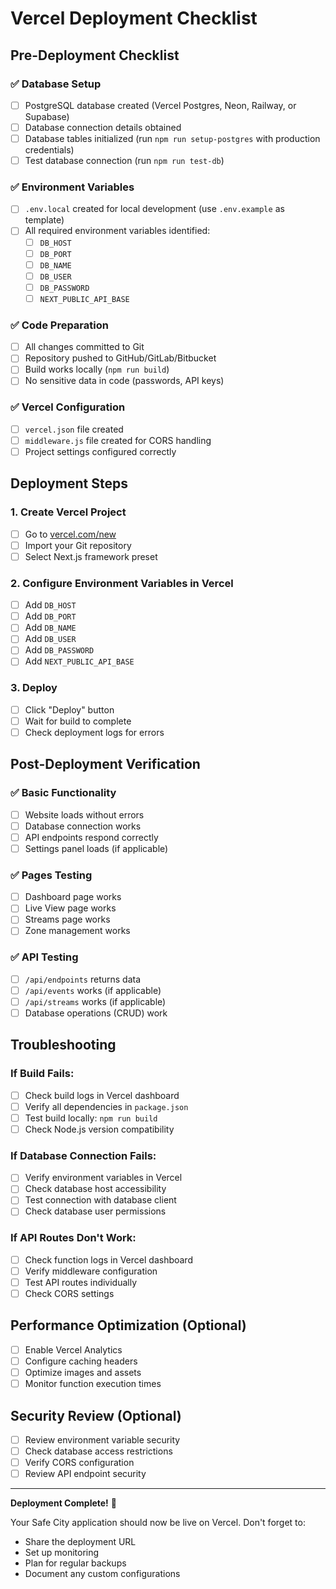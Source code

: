 # Vercel Deployment Checklist

## Pre-Deployment Checklist

### ✅ Database Setup
- [ ] PostgreSQL database created (Vercel Postgres, Neon, Railway, or Supabase)
- [ ] Database connection details obtained
- [ ] Database tables initialized (run `npm run setup-postgres` with production credentials)
- [ ] Test database connection (run `npm run test-db`)

### ✅ Environment Variables
- [ ] `.env.local` created for local development (use `.env.example` as template)
- [ ] All required environment variables identified:
  - [ ] `DB_HOST`
  - [ ] `DB_PORT`
  - [ ] `DB_NAME`
  - [ ] `DB_USER`
  - [ ] `DB_PASSWORD`
  - [ ] `NEXT_PUBLIC_API_BASE`

### ✅ Code Preparation
- [ ] All changes committed to Git
- [ ] Repository pushed to GitHub/GitLab/Bitbucket
- [ ] Build works locally (`npm run build`)
- [ ] No sensitive data in code (passwords, API keys)

### ✅ Vercel Configuration
- [ ] `vercel.json` file created
- [ ] `middleware.js` file created for CORS handling
- [ ] Project settings configured correctly

## Deployment Steps

### 1. Create Vercel Project
- [ ] Go to [vercel.com/new](https://vercel.com/new)
- [ ] Import your Git repository
- [ ] Select Next.js framework preset

### 2. Configure Environment Variables in Vercel
- [ ] Add `DB_HOST`
- [ ] Add `DB_PORT`
- [ ] Add `DB_NAME`
- [ ] Add `DB_USER`
- [ ] Add `DB_PASSWORD`
- [ ] Add `NEXT_PUBLIC_API_BASE`

### 3. Deploy
- [ ] Click "Deploy" button
- [ ] Wait for build to complete
- [ ] Check deployment logs for errors

## Post-Deployment Verification

### ✅ Basic Functionality
- [ ] Website loads without errors
- [ ] Database connection works
- [ ] API endpoints respond correctly
- [ ] Settings panel loads (if applicable)

### ✅ Pages Testing
- [ ] Dashboard page works
- [ ] Live View page works
- [ ] Streams page works
- [ ] Zone management works

### ✅ API Testing
- [ ] `/api/endpoints` returns data
- [ ] `/api/events` works (if applicable)
- [ ] `/api/streams` works (if applicable)
- [ ] Database operations (CRUD) work

## Troubleshooting

### If Build Fails:
- [ ] Check build logs in Vercel dashboard
- [ ] Verify all dependencies in `package.json`
- [ ] Test build locally: `npm run build`
- [ ] Check Node.js version compatibility

### If Database Connection Fails:
- [ ] Verify environment variables in Vercel
- [ ] Check database host accessibility
- [ ] Test connection with database client
- [ ] Check database user permissions

### If API Routes Don't Work:
- [ ] Check function logs in Vercel dashboard
- [ ] Verify middleware configuration
- [ ] Test API routes individually
- [ ] Check CORS settings

## Performance Optimization (Optional)

- [ ] Enable Vercel Analytics
- [ ] Configure caching headers
- [ ] Optimize images and assets
- [ ] Monitor function execution times

## Security Review (Optional)

- [ ] Review environment variable security
- [ ] Check database access restrictions
- [ ] Verify CORS configuration
- [ ] Review API endpoint security

---

**Deployment Complete!** 🎉

Your Safe City application should now be live on Vercel. Don't forget to:
- Share the deployment URL
- Set up monitoring
- Plan for regular backups
- Document any custom configurations